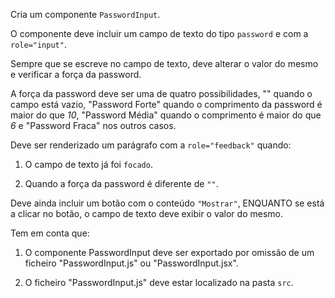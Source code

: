 Cria um componente `PasswordInput`.

O componente deve incluir um campo de texto do tipo `password` e com a `role="input"`.

Sempre que se escreve no campo de texto, deve alterar o valor do mesmo e verificar a força da password.

A força da password deve ser uma de quatro possibilidades, "" quando o campo está vazio, "Password Forte" quando o comprimento da password é maior do que _10_, "Password Média" quando o comprimento é maior do que _6_ e "Password Fraca" nos outros casos.

Deve ser renderizado um parágrafo com a `role="feedback"` quando:

1. O campo de texto já foi `focado`.

2. Quando a força da password é diferente de `""`.

Deve ainda incluir um botão com o conteúdo `"Mostrar"`, ENQUANTO se está a clicar no botão, o campo de texto deve exibir o valor do mesmo.

Tem em conta que:

1. O componente PasswordInput deve ser exportado por omissão de um ficheiro "PasswordInput.js" ou "PasswordInput.jsx".

2. O ficheiro "PasswordInput.js" deve estar localizado na pasta `src`.